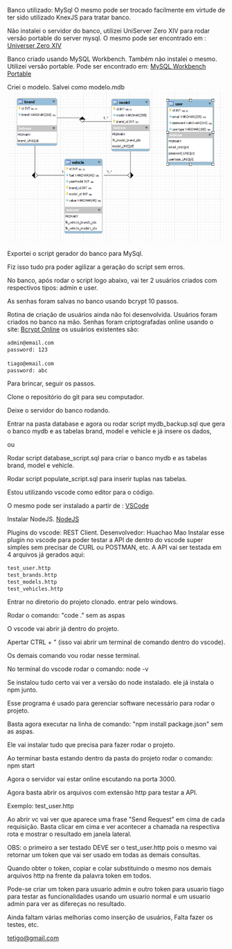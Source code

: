 Banco utilizado: MySql
O mesmo pode ser trocado facilmente em virtude de ter sido utilizado KnexJS para tratar banco.

Não instalei o servidor do banco, utilizei UniServer Zero XIV para rodar versão portable do server mysql.
O mesmo pode ser encontrado em : [Universer Zero XIV](https://www.uniformserver.com/)

Banco criado usando MySQL Workbench.
Também não instalei o mesmo. Utilizei versão portable.
Pode ser encontrado em: [MySQL Workbench Portable](http://www.winpenpack.com/en/download.php?view.1229)

Criei o modelo. Salvei como modelo.mdb
![modelo](modelo.png)


Exportei o script gerador do banco para MySql.

Fiz isso tudo pra poder agilizar a geração do script sem erros.


No banco, após rodar o script logo abaixo, vai ter 2 usuários criados com respectivos tipos: admin e user.

As senhas foram salvas no banco usando bcrypt 10 passos.

Rotina de criação de usuários ainda não foi desenvolvida. Usuários foram criados no banco na mão.
Senhas foram criptografadas online usando o site: [Bcrypt Online](https://www.browserling.com/tools/bcrypt)
os usuários existentes são:
```
admin@email.com
password: 123

tiago@email.com
password: abc
```
Para brincar, seguir os passos.

Clone o repositório do git para seu computador.

Deixe o servidor do banco rodando.

Entrar na pasta database e agora ou rodar script mydb_backup.sql que gera o banco mydb e as tabelas brand, model e vehicle e já insere os dados,

ou 

Rodar script database_script.sql para criar o banco mydb e as tabelas brand, model e vehicle.

Rodar script populate_script.sql para inserir tuplas nas tabelas.

Estou utilizando vscode como editor para o código.

O mesmo pode ser instalado a partir de : [VSCode](https://code.visualstudio.com/)

Instalar NodeJS. [NodeJS](https://nodejs.org/en/)

Plugins do vscode: REST Client. Desenvolvedor: Huachao Mao
Instalar esse plugin no vscode para poder testar a API de dentro do vscode super simples sem precisar de CURL ou POSTMAN, etc.
A API vai ser testada em 4 arquivos já gerados aqui:
```
test_user.http
test_brands.http
test_models.http
test_vehicles.http
```
Entrar no diretorio do projeto clonado. entrar pelo windows.

Rodar o comando: "code ." sem as aspas

O vscode vai abrir já dentro do projeto.

Apertar CTRL + " (isso vai abrir um terminal de comando dentro do vscode).

Os demais comando vou rodar nesse terminal.

No terminal do vscode rodar o comando: node -v 

Se instalou tudo certo vai ver a versão do node instalado. ele já instala o npm junto.

Esse programa é usado para gerenciar software necessário para rodar o projeto.

Basta agora executar na linha de comando: "npm install package.json" sem as aspas.

Ele vai instalar tudo que precisa para fazer rodar o projeto.

Ao terminar basta estando dentro da pasta do projeto rodar o comando: npm start

Agora o servidor vai estar online escutando na porta 3000.

Agora basta abrir os arquivos com extensão http para testar a API.

Exemplo: test_user.http

Ao abrir vc vai ver que aparece uma frase "Send Request" em cima de cada requisição. Basta clicar em cima e ver acontecer a chamada na respectiva rota e mostrar o resultado em janela lateral.

OBS: o primeiro a ser testado DEVE ser o test_user.http pois o mesmo vai retornar um token que vai ser usado em todas
 as demais consultas.

Quando obter o token, copiar e colar substituindo o mesmo nos demais arquivos http na frente da palavra token em todos.

Pode-se criar um token para usuario admin e outro token para usuario tiago para testar as funcionalidades usando
um usuario normal e um usuario admin para ver as difereças no resultado.

Ainda faltam várias melhorias como inserção de usuários, Falta fazer os testes, etc.

<tetigo@gmail.com>